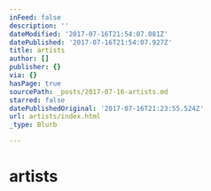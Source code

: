 ```yaml
---
inFeed: false
description: ''
dateModified: '2017-07-16T21:54:07.081Z'
datePublished: '2017-07-16T21:54:07.927Z'
title: artists
author: []
publisher: {}
via: {}
hasPage: true
sourcePath: _posts/2017-07-16-artists.md
starred: false
datePublishedOriginal: '2017-07-16T21:23:55.524Z'
url: artists/index.html
_type: Blurb

---
```

# artists